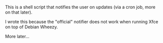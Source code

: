 This is a shell script that notifies the user on
updates (via a cron job, more on that later).

I wrote this because the "official" notifier does 
not work when running Xfce on top of Debian Wheezy.

More later...
